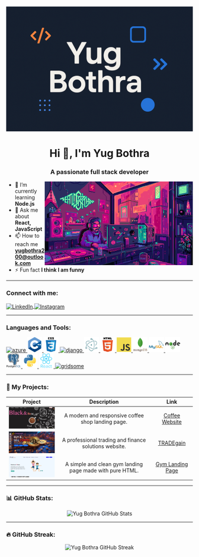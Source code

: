 ![logo](https://github.com/Yug-Bothra/Yug-Bothra/blob/main/bannergit.png)

<h1 align="center">Hi 👋, I'm Yug Bothra</h1>
<h3 align="center">A passionate full stack developer</h3>

<img align="right" width="400" src="https://github.com/Yug-Bothra/Yug-Bothra/blob/main/git.gif" alt="coding">

- 🌱 I’m currently learning **Node.js**
- 💬 Ask me about **React, JavaScript**
- 📫 How to reach me **yugbothra200@outlook.com**
- ⚡ Fun fact **I think I am funny**

---

<h3 align="left">Connect with me:</h3>

<p align="left">
  <a href="https://www.linkedin.com/in/yug-bothra/" target="_blank">
    <img align="center" src="https://raw.githubusercontent.com/rahuldkjain/github-profile-readme-generator/master/src/images/icons/Social/linked-in-alt.svg" alt="LinkedIn" height="30" width="40" />
  </a>
  <a href="https://www.instagram.com/https.codder?igsh=dmi2oxftymlwymp0" target="_blank">
    <img align="center" src="https://raw.githubusercontent.com/rahuldkjain/github-profile-readme-generator/master/src/images/icons/Social/instagram.svg" alt="Instagram" height="30" width="40" />
  </a>
</p>

---

<h3 align="left">Languages and Tools:</h3>

<p align="left"> 
  <a href="https://azure.microsoft.com/en-in/" target="_blank" rel="noreferrer">
    <img src="https://www.vectorlogo.zone/logos/microsoft_azure/microsoft_azure-icon.svg" alt="azure" width="40" height="40"/>
  </a> 
  <a href="https://www.w3schools.com/cpp/" target="_blank" rel="noreferrer">
    <img src="https://raw.githubusercontent.com/devicons/devicon/master/icons/cplusplus/cplusplus-original.svg" alt="cplusplus" width="40" height="40"/>
  </a> 
  <a href="https://www.w3schools.com/css/" target="_blank" rel="noreferrer">
    <img src="https://raw.githubusercontent.com/devicons/devicon/master/icons/css3/css3-original-wordmark.svg" alt="css3" width="40" height="40"/>
  </a> 
  <a href="https://www.djangoproject.com/" target="_blank" rel="noreferrer">
    <img src="https://cdn.worldvectorlogo.com/logos/django.svg" alt="django" width="40" height="40"/>
  </a> 
  <a href="https://www.electronjs.org" target="_blank" rel="noreferrer">
    <img src="https://raw.githubusercontent.com/devicons/devicon/master/icons/electron/electron-original.svg" alt="electron" width="40" height="40"/>
  </a> 
  <a href="https://www.w3.org/html/" target="_blank" rel="noreferrer">
    <img src="https://raw.githubusercontent.com/devicons/devicon/master/icons/html5/html5-original-wordmark.svg" alt="html5" width="40" height="40"/>
  </a> 
  <a href="https://developer.mozilla.org/en-US/docs/Web/JavaScript" target="_blank" rel="noreferrer">
    <img src="https://raw.githubusercontent.com/devicons/devicon/master/icons/javascript/javascript-original.svg" alt="javascript" width="40" height="40"/>
  </a> 
  <a href="https://www.mongodb.com/" target="_blank" rel="noreferrer">
    <img src="https://raw.githubusercontent.com/devicons/devicon/master/icons/mongodb/mongodb-original-wordmark.svg" alt="mongodb" width="40" height="40"/>
  </a> 
  <a href="https://www.mysql.com/" target="_blank" rel="noreferrer">
    <img src="https://raw.githubusercontent.com/devicons/devicon/master/icons/mysql/mysql-original-wordmark.svg" alt="mysql" width="40" height="40"/>
  </a> 
  <a href="https://nodejs.org" target="_blank" rel="noreferrer">
    <img src="https://raw.githubusercontent.com/devicons/devicon/master/icons/nodejs/nodejs-original-wordmark.svg" alt="nodejs" width="40" height="40"/>
  </a> 
  <a href="https://www.postgresql.org" target="_blank" rel="noreferrer">
    <img src="https://raw.githubusercontent.com/devicons/devicon/master/icons/postgresql/postgresql-original-wordmark.svg" alt="postgresql" width="40" height="40"/>
  </a> 
  <a href="https://www.python.org" target="_blank" rel="noreferrer">
    <img src="https://raw.githubusercontent.com/devicons/devicon/master/icons/python/python-original.svg" alt="python" width="40" height="40"/>
  </a> 
  <a href="https://reactjs.org/" target="_blank" rel="noreferrer">
    <img src="https://raw.githubusercontent.com/devicons/devicon/master/icons/react/react-original-wordmark.svg" alt="react" width="40" height="40"/>
  </a> 
  <a href="https://gridsome.org/" target="_blank" rel="noreferrer">
    <img src="https://www.vectorlogo.zone/logos/gridsome/gridsome-icon.svg" alt="gridsome" width="40" height="40"/>
  </a> 
</p>

---

<h3 align="left">🚀 My Projects:</h3>

<div align="center">

| Project | Description | Link |
|:-------:|:------------:|:----:|
| <img src="https://raw.githubusercontent.com/Yug-Bothra/Yug-Bothra/main/coffee.png" width="200"/> | A modern and responsive coffee shop landing page. | [Coffee Website](https://yug-bothra.github.io/COFFEE-WEB-SITE/) |
| <img src="https://raw.githubusercontent.com/Yug-Bothra/Yug-Bothra/main/TRADEgain.png" width="200"/> | A professional trading and finance solutions website. | [TRADEgain](https://yug-bothra.github.io/TRADEgain/) |
| <img src="https://raw.githubusercontent.com/Yug-Bothra/Yug-Bothra/main/gym.png" width="200"/> | A simple and clean gym landing page made with pure HTML. | [Gym Landing Page](https://yug-bothra.github.io/landing-page-gym/) |

</div>

---

<h3 align="left">📊 GitHub Stats:</h3>

<p align="center">
  <img src="https://github-readme-stats.vercel.app/api?username=Yug-Bothra&show_icons=true&locale=en" alt="Yug Bothra GitHub Stats" />
</p>

---

<h3 align="left">🔥 GitHub Streak:</h3>

<p align="center">
  <img src="https://github-readme-streak-stats.herokuapp.com/?user=Yug-Bothra" alt="Yug Bothra GitHub Streak" />
</p>
